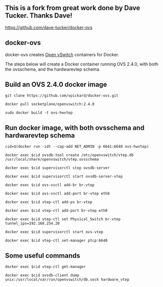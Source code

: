 This is a fork from great work done by Dave Tucker. Thanks Dave!
----------------------------------------------------------------
https://github.com/dave-tucker/docker-ovs

docker-ovs
----------

docker-ovs creates [Open vSwitch](http://openvswitch.org) containers for Docker.

The steps below will create a Docker container running OVS 2.4.0, with both
the ovsschema, and the hardwarevtep schema.


Build an OVS 2.4.0 docker image
------------------------------

	git clone https://github.com/vpickard/docker-ovs.git

	docker pull socketplane/openvswitch:2.4.0

	sudo docker build -t ovs-hwvtep

Run docker image, with both ovsschema and hardwarevtep schema
--------------------------------------------------------------

	cid=$(docker run -idt --cap-add NET_ADMIN -p 6641:6640 ovs-hwvtep)

	docker exec $cid ovsdb-tool create /etc/openvswitch/vtep.db /usr/local/share/openvswitch/vtep.ovsschema

	docker exec $cid supervisorctl stop ovsdb-server

	docker exec $cid supervisorctl start ovsdb-server-vtep

	docker exec $cid ovs-vsctl add-br br-vtep

	docker exec $cid ovs-vsctl add-port br-vtep eth0

	docker exec $cid vtep-ctl add-ps br-vtep

	docker exec $cid vtep-ctl add-port br-vtep eth0

	docker exec $cid vtep-ctl set Physical_Switch br-vtep tunnel_ips=192.168.254.20

	docker exec $cid supervisorctl start ovs-vtep

	docker exec $cid vtep-ctl set-manager ptcp:6640

Some useful commands
--------------------
	docker exec $cid vtep-ctl get-manager

	docker exec $cid ovsdb-client dump unix:/usr/local/var/run/openvswitch/db.sock hardware_vtep

